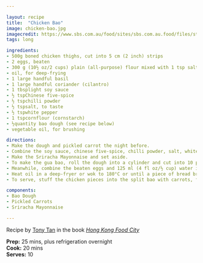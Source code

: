 ```yaml
---

layout: recipe
title:  "Chicken Bao"
image: chicken-bao.jpg
imagecredit: https://www.sbs.com.au/food/sites/sbs.com.au.food/files/styles/full/public/chicken-bao-hk.jpg?itok=OMCVzOHm&mtime=1523927100
tags: long

ingredients:
- 500g boned chicken thighs, cut into 5 cm (2 inch) strips
- 2 eggs, beaten
- 300 g (10½ oz/2 cups) plain (all-purpose) flour mixed with 1 tsp salt
- oil, for deep-frying
- 1 large handful basil
- 1 large handful coriander (cilantro)
- 1 tbsplight soy sauce
- ½ tspChinese five-spice
- ½ tspchilli powder
- ½ tspsalt, to taste
- ½ tspwhite pepper
- 1 tspcornflour (cornstarch) 
- ½quantity bao dough (see recipe below)
- vegetable oil, for brushing

directions:
- Make the dough and pickled carrot the night before.
- Combine the soy sauce, chinese five-spice, chilli powder, salt, white pepper and cornflour in a bowl, add the chicken and stir to coat. Cover the bowl with plastic wrap and refrigerate for at least 2 hours or overnight.
- Make the Sriracha Mayonnaise and set aside.
- To make the gua bao, roll the dough into a cylinder and cut into 10 pieces. Roll each into a ball, then flatten with the palm of your hand. Sprinkle with flour and roll each into a 15 cm (6 inch) oval. Brush with oil, fold in half and press gently. Place on squares of baking paper and leave to prove until doubled in size (about 1 hour). Steam the buns in batches in a steamer until puffed (8–10 minutes).
- Meanwhile, combine the beaten eggs and 125 ml (4 fl oz/½ cup) water in a bowl. Place the seasoned flour in a shallow bowl. Dip the chicken pieces in the eggwash, then the flour, shaking off the excess.
- Heat oil in a deep-fryer or wok to 180°C or until a piece of bread browns in 10 seconds, and deep-fry the chicken in batches until golden and crisp. Remove with a slotted spoon and drain on paper towel. When all the chicken is done, deep-fry the basil for a couple of seconds until crisp. Drain on paper towel.
- To serve, stuff the chicken pieces into the split bao with carrots, fried basil and coriander, and top with mayonnaise.

components:
- Bao Dough
- Pickled Carrots
- Sriracha Mayonnaise

---
```


Recipe by [Tony Tan](https://www.sbs.com.au/food/recipes/chicken-bao) in the book *[Hong Kong Food City](https://www.murdochbooks.com.au/browse/books/cooking-food-drink/national-cuisines/Hong-Kong-Food-City-Tony-Tan-9781760522698)*

**Prep:** 25 mins, plus refrigeration overnight  
**Cook:** 20 mins  
**Serves:** 10